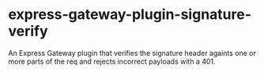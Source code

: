 # express-gateway-plugin-signature-verify
An Express Gateway plugin that verifies the signature header againts one or more parts of the req and rejects incorrect payloads with a 401. 

